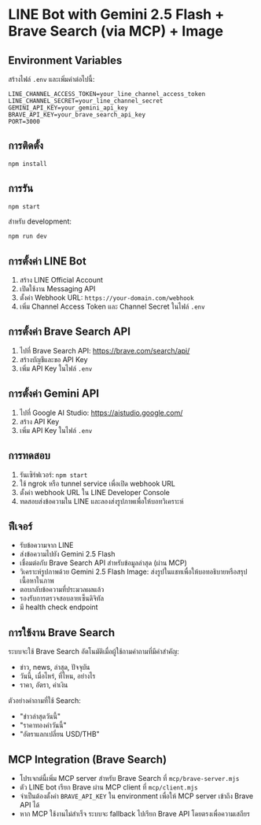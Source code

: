 # LINE Bot with Gemini 2.5 Flash + Brave Search (via MCP) + Image

## Environment Variables

สร้างไฟล์ `.env` และเพิ่มค่าต่อไปนี้:

```
LINE_CHANNEL_ACCESS_TOKEN=your_line_channel_access_token
LINE_CHANNEL_SECRET=your_line_channel_secret
GEMINI_API_KEY=your_gemini_api_key
BRAVE_API_KEY=your_brave_search_api_key
PORT=3000
```

## การติดตั้ง

```bash
npm install
```

## การรัน

```bash
npm start
```

สำหรับ development:
```bash
npm run dev
```

## การตั้งค่า LINE Bot

1. สร้าง LINE Official Account
2. เปิดใช้งาน Messaging API
3. ตั้งค่า Webhook URL: `https://your-domain.com/webhook`
4. เพิ่ม Channel Access Token และ Channel Secret ในไฟล์ `.env`

## การตั้งค่า Brave Search API

1. ไปที่ Brave Search API: https://brave.com/search/api/
2. สร้างบัญชีและขอ API Key
3. เพิ่ม API Key ในไฟล์ `.env`

## การตั้งค่า Gemini API

1. ไปที่ Google AI Studio: https://aistudio.google.com/
2. สร้าง API Key
3. เพิ่ม API Key ในไฟล์ `.env`

## การทดสอบ

1. รันเซิร์ฟเวอร์: `npm start`
2. ใช้ ngrok หรือ tunnel service เพื่อเปิด webhook URL
3. ตั้งค่า webhook URL ใน LINE Developer Console
4. ทดสอบส่งข้อความใน LINE และลองส่งรูปภาพเพื่อให้บอทวิเคราะห์

## ฟีเจอร์

- รับข้อความจาก LINE
- ส่งข้อความไปยัง Gemini 2.5 Flash
- เชื่อมต่อกับ Brave Search API สำหรับข้อมูลล่าสุด (ผ่าน MCP)
- วิเคราะห์รูปภาพด้วย Gemini 2.5 Flash Image: ส่งรูปในแชทเพื่อให้บอทอธิบายหรือสรุปเนื้อหาในภาพ
- ตอบกลับข้อความที่ประมวลผลแล้ว
- รองรับการตรวจสอบลายเซ็นดิจิทัล
- มี health check endpoint

## การใช้งาน Brave Search

ระบบจะใช้ Brave Search อัตโนมัติเมื่อผู้ใช้ถามคำถามที่มีคำสำคัญ:
- ข่าว, news, ล่าสุด, ปัจจุบัน
- วันนี้, เมื่อไหร่, ที่ไหน, อย่างไร
- ราคา, อัตรา, ค่าเงิน

ตัวอย่างคำถามที่ใช้ Search:
- "ข่าวล่าสุดวันนี้"
- "ราคาทองคำวันนี้"
- "อัตราแลกเปลี่ยน USD/THB"

## MCP Integration (Brave Search)

- โปรเจกต์นี้เพิ่ม MCP server สำหรับ Brave Search ที่ `mcp/brave-server.mjs`
- ตัว LINE bot เรียก Brave ผ่าน MCP client ที่ `mcp/client.mjs`
- จำเป็นต้องตั้งค่า `BRAVE_API_KEY` ใน environment เพื่อให้ MCP server เข้าถึง Brave API ได้
- หาก MCP ใช้งานไม่สำเร็จ ระบบจะ fallback ไปเรียก Brave API โดยตรงเพื่อความเสถียร
